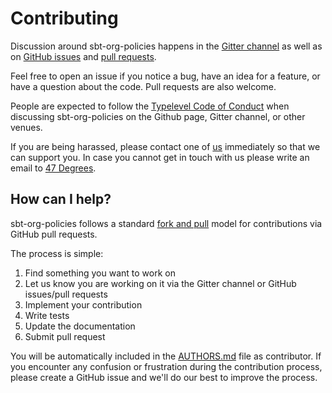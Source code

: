 # Contributing

Discussion around sbt-org-policies happens in the [Gitter channel](https://gitter.im/47deg/sbt-org-policies) as well as on
[GitHub issues](https://github.com/47deg/sbt-org-policies/issues) and [pull requests](https://github.com/47deg/sbt-org-policies/pulls).

Feel free to open an issue if you notice a bug, have an idea for a feature, or have a question about
the code. Pull requests are also welcome.

People are expected to follow the [Typelevel Code of Conduct](http://typelevel.org/conduct.html) when discussing sbt-org-policies on the Github page, Gitter channel, or other venues.

If you are being harassed, please contact one of [us](AUTHORS.md#maintainers) immediately so that we can support you. In case you cannot get in touch with us please write an email to [47 Degrees](mailto:hello@47deg.com).

## How can I help?

sbt-org-policies follows a standard [fork and pull](https://help.github.com/articles/using-pull-requests/) model for contributions via GitHub pull requests.

The process is simple:

 1. Find something you want to work on
 2. Let us know you are working on it via the Gitter channel or GitHub issues/pull requests
 3. Implement your contribution
 4. Write tests
 5. Update the documentation
 6. Submit pull request

You will be automatically included in the [AUTHORS.md](AUTHORS.md#contributors) file as contributor.
If you encounter any confusion or frustration during the contribution process, please create a GitHub issue and we'll do our best to improve the process.
